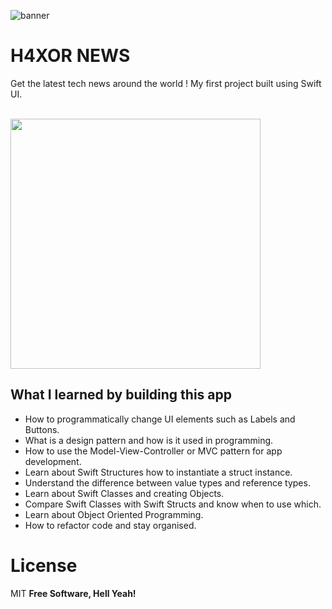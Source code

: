 
![banner](https://user-images.githubusercontent.com/55702254/211896485-b7155727-eb5f-4879-a482-8a20d48416e8.png)



#  H4XOR NEWS

Get the latest tech news around the world !
My first project built using Swift UI.



<br>

<img src="https://user-images.githubusercontent.com/55702254/211896910-9fda852a-40d4-4e09-a7da-8eefbc6727c4.png" width="400">



<br>

## What I learned by building this app

* How to programmatically change UI elements such as Labels and Buttons.
* What is a design pattern and how is it used in programming.
* How to use the Model-View-Controller or MVC pattern for app development.
* Learn about Swift Structures how to instantiate a struct instance.
* Understand the difference between value types and reference types. 
* Learn about Swift Classes and creating Objects.
* Compare Swift Classes with Swift Structs and know when to use which.
* Learn about Object Oriented Programming.
* How to refactor code and stay organised.


# License

MIT
**Free Software, Hell Yeah!**
